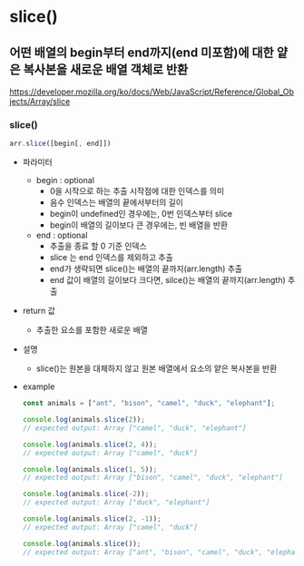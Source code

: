 # slice()

## 어떤 배열의 begin부터 end까지(end 미포함)에 대한 얕은 복사본을 새로운 배열 객체로 반환

https://developer.mozilla.org/ko/docs/Web/JavaScript/Reference/Global_Objects/Array/slice

### slice()

```javascript
arr.slice([begin[, end]])
```

- 파라미터

  - begin : optional
    - 0을 시작으로 하는 추출 시작점에 대한 인덱스를 의미
    - 음수 인덱스는 배열의 끝에서부터의 길이
    - begin이 undefined인 경우에는, 0번 인덱스부터 slice
    - begin이 배열의 길이보다 큰 경우에는, 빈 배열을 반환
  - end : optional
    - 추출을 종료 할 0 기준 인덱스
    - slice 는 end 인덱스를 제외하고 추출
    - end가 생략되면 slice()는 배열의 끝까지(arr.length) 추출
    - end 값이 배열의 길이보다 크다면, silce()는 배열의 끝까지(arr.length) 추출

- return 값

  - 추출한 요소를 포함한 새로운 배열

- 설명

  - slice()는 원본을 대체하지 않고 원본 배열에서 요소의 얕은 복사본을 반환

- example

  ```javascript
  const animals = ["ant", "bison", "camel", "duck", "elephant"];

  console.log(animals.slice(2));
  // expected output: Array ["camel", "duck", "elephant"]

  console.log(animals.slice(2, 4));
  // expected output: Array ["camel", "duck"]

  console.log(animals.slice(1, 5));
  // expected output: Array ["bison", "camel", "duck", "elephant"]

  console.log(animals.slice(-2));
  // expected output: Array ["duck", "elephant"]

  console.log(animals.slice(2, -1));
  // expected output: Array ["camel", "duck"]

  console.log(animals.slice());
  // expected output: Array ["ant", "bison", "camel", "duck", "elephant"]
  ```
